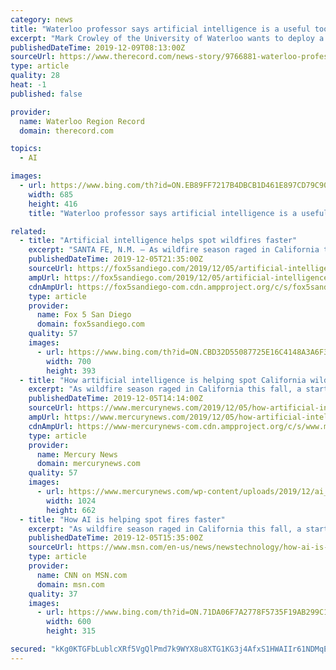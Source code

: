 ```yaml
---
category: news
title: "Waterloo professor says artificial intelligence is a useful tool to help fight wildfires"
excerpt: "Mark Crowley of the University of Waterloo wants to deploy a completely new weapon in the ongoing battle to control wildfires: the cutting-edge power of artificial intelligence. Forest fires are extraordinarily complex. How they burn can depend on a huge number of factors: the landscape, the wind, the species and age of the trees — older ..."
publishedDateTime: 2019-12-09T08:13:00Z
sourceUrl: https://www.therecord.com/news-story/9766881-waterloo-professor-says-artificial-intelligence-is-a-useful-tool-to-help-fight-wildfires/
type: article
quality: 28
heat: -1
published: false

provider:
  name: Waterloo Region Record
  domain: therecord.com

topics:
  - AI

images:
  - url: https://www.bing.com/th?id=ON.EB89FF7217B4DBCB1D461E897CD79C90
    width: 685
    height: 416
    title: "Waterloo professor says artificial intelligence is a useful tool to help fight wildfires"

related:
  - title: "Artificial intelligence helps spot wildfires faster"
    excerpt: "SANTA FE, N.M. — As wildfire season raged in California this fall, a startup a few states away used artificial intelligence to pinpoint the location of blazes there within minutes — in some cases far faster than these fires might otherwise be noticed by firefighters or civilians. Santa Fe-based Descartes Labs, which uses AI to analyze ..."
    publishedDateTime: 2019-12-05T21:35:00Z
    sourceUrl: https://fox5sandiego.com/2019/12/05/artificial-intelligence-helps-spot-wildfires-faster/
    ampUrl: https://fox5sandiego.com/2019/12/05/artificial-intelligence-helps-spot-wildfires-faster/amp/
    cdnAmpUrl: https://fox5sandiego-com.cdn.ampproject.org/c/s/fox5sandiego.com/2019/12/05/artificial-intelligence-helps-spot-wildfires-faster/amp/
    type: article
    provider:
      name: Fox 5 San Diego
      domain: fox5sandiego.com
    quality: 57
    images:
      - url: https://www.bing.com/th?id=ON.CBD32D55087725E16C4148A3A6F38B77
        width: 700
        height: 393
  - title: "How artificial intelligence is helping spot California wildfires faster"
    excerpt: "As wildfire season raged in California this fall, a startup a few states away used artificial intelligence to pinpoint the location of blazes there within minutes — in some cases far faster than these fires might otherwise be noticed by firefighters or civilians. Santa Fe-based Descartes Labs, which uses AI to analyze satellite imagery ..."
    publishedDateTime: 2019-12-05T14:14:00Z
    sourceUrl: https://www.mercurynews.com/2019/12/05/how-artificial-intelligence-is-helping-spot-california-wildfires-faster/
    ampUrl: https://www.mercurynews.com/2019/12/05/how-artificial-intelligence-is-helping-spot-california-wildfires-faster/amp/
    cdnAmpUrl: https://www-mercurynews-com.cdn.ampproject.org/c/s/www.mercurynews.com/2019/12/05/how-artificial-intelligence-is-helping-spot-california-wildfires-faster/amp/
    type: article
    provider:
      name: Mercury News
      domain: mercurynews.com
    quality: 57
    images:
      - url: https://www.mercurynews.com/wp-content/uploads/2019/12/ai_wilfires_list.jpg?w=1024&amp;h=663
        width: 1024
        height: 662
  - title: "How AI is helping spot fires faster"
    excerpt: "As wildfire season raged in California this fall, a startup a few states away used artificial intelligence to pinpoint the location of blazes there within minutes — in some cases far faster than these fires might otherwise be noticed by firefighters or civilians."
    publishedDateTime: 2019-12-05T15:35:00Z
    sourceUrl: https://www.msn.com/en-us/news/newstechnology/how-ai-is-helping-spot-fires-faster/ar-BBXNMYC
    type: article
    provider:
      name: CNN on MSN.com
      domain: msn.com
    quality: 37
    images:
      - url: https://www.bing.com/th?id=ON.71DA06F7A2778F5735F19AB299C1FF36
        width: 600
        height: 315

secured: "kKg0KTGFbLublcXRf5VgQlPmd7k9WYX8u8XTG1KG3j4AfxS1HWAIIr61NDMqEg6Pt96vDwQDxUqgLh6i5/TRiVWtr49L8MK4pv+TMHpn8mOfgRLVSJIIyoLdI5aEUBKMj9PTqY69v79iiRyHDdS+FgKwOngsSi5Gja2wNrFai5PrKwGOMKatzLYWq5suKaZmlsjtt8S1ar4CphlFvT8Hu3KOX4uo29Hdq3R1A4USc5BvOnuEuG6qwPQHnbHWfEAISjxuWyd5x0rG4/LVdjyOBw==;6kU9mVaoDRZpn/yPBtk6SQ=="
---
```


